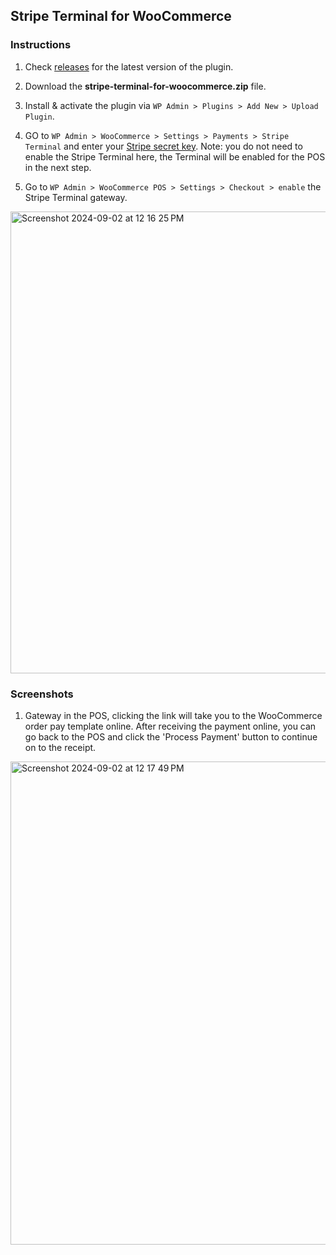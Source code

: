 ## Stripe Terminal for WooCommerce

### Instructions

1. Check [releases](https://github.com/wcpos/stripe-terminal-for-woocommerce/releases) for the latest version of the plugin.
2. Download the **stripe-terminal-for-woocommerce.zip** file.
3. Install & activate the plugin via `WP Admin > Plugins > Add New > Upload Plugin`.

4. GO to `WP Admin > WooCommerce > Settings > Payments > Stripe Terminal` and enter your [Stripe secret key](https://docs.stripe.com/keys). Note: you do not need to enable the Stripe Terminal here, the Terminal will be enabled for the POS in the next step.

4. Go to `WP Admin > WooCommerce POS > Settings > Checkout > enable` the Stripe Terminal gateway.
<img width="739" alt="Screenshot 2024-09-02 at 12 16 25 PM" src="https://github.com/user-attachments/assets/6162f1ec-1c07-434f-881c-eb3150eb2e61">

### Screenshots

1. Gateway in the POS, clicking the link will take you to the WooCommerce order pay template online. After receiving the payment online, you can go back to the POS and click the 'Process Payment' button to continue on to the receipt.
<img width="773" alt="Screenshot 2024-09-02 at 12 17 49 PM" src="https://github.com/user-attachments/assets/3942d06f-09e0-4e55-b671-b0aea175ea17">
